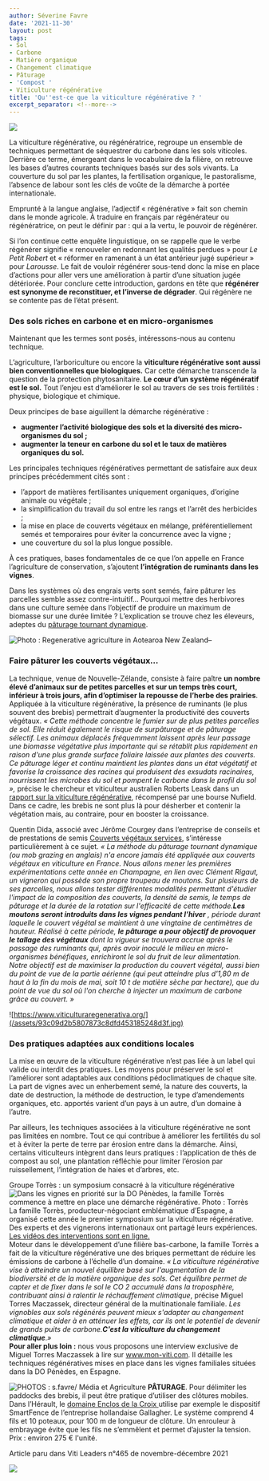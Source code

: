 ```yaml
---
author: Séverine Favre
date: '2021-11-30'
layout: post
tags:
- Sol
- Carbone
- Matière organique
- Changement climatique
- Pâturage
- 'Compost '
- Viticulture régénérative
title: 'Qu''est-ce que la viticulture régénérative ? '
excerpt_separator: <!--more-->
---
```


![](/assets/9135aba511d3f888b66d70011b0a6e8f.jpg)


<!--more-->

La viticulture régénérative, ou régénératrice, regroupe un ensemble de techniques permettant de séquestrer du carbone dans les sols viticoles. Derrière ce terme, émergeant dans le vocabulaire de la filière, on retrouve les bases d’autres courants techniques basés sur des sols vivants. La couverture du sol par les plantes, la fertilisation organique, le pastoralisme, l’absence de labour sont les clés de voûte de la démarche à portée internationale.

Emprunté à la langue anglaise, l’adjectif « régénérative » fait son chemin dans le monde agricole. À traduire en français par régénérateur ou régénératrice, on peut le définir par : qui a la vertu, le pouvoir de régénérer.

Si l’on continue cette enquête linguistique, on se rappelle que le verbe régénérer signifie « renouveler en redonnant les qualités perdues » pour _Le Petit Robert_ et « réformer en ramenant à un état antérieur jugé supérieur » pour  _Larousse_. Le fait de vouloir régénérer sous-tend donc la mise en place d’actions pour aller vers une amélioration à partir d’une situation jugée détériorée. Pour conclure cette introduction, gardons en tête que **régénérer est synonyme de reconstituer, et l’inverse de dégrader**. Qui régénère ne se contente pas de l’état présent.

### Des sols riches en carbone et en micro-organismes

Maintenant que les termes sont posés, intéressons-nous au contenu technique.

L’agriculture, l’arboriculture ou encore la **viticulture régénérative sont aussi bien conventionnelles que biologiques.** Car cette démarche transcende la question de la protection phytosanitaire. **Le cœur d’un système régénératif est le sol.** Tout l’enjeu est d’améliorer le sol au travers de ses trois fertilités : physique, biologique et chimique.

Deux principes de base aiguillent la démarche régénérative :

  * **augmenter l’activité biologique des sols et la diversité des micro-organismes du sol ;**
  * **augmenter la teneur en carbone du sol et le taux de matières organiques du sol.**



Les principales techniques régénératives permettant de satisfaire aux deux principes précédemment cités sont :

  * l’apport de matières fertilisantes uniquement organiques, d’origine animale ou végétale ;
  * la simplification du travail du sol entre les rangs et l’arrêt des herbicides ;
  * la mise en place de couverts végétaux en mélange, préférentiellement semés et temporaires pour éviter la concurrence avec la vigne ;
  * une couverture du sol la plus longue possible.



À ces pratiques, bases fondamentales de ce que l’on appelle en France l’agriculture de conservation, s’ajoutent **l’intégration de ruminants dans les vignes**.

Dans les systèmes où des engrais verts sont semés, faire pâturer les parcelles semble assez contre-intuitif… Pourquoi mettre des herbivores dans une culture semée dans l’objectif de produire un maximum de biomasse sur une durée limitée ? L’explication se trouve chez les éleveurs, adeptes du [pâturage tournant dynamique](https://moselle.chambre-agriculture.fr/fileadmin/user_upload/National/FAL_commun/publications/Grand-Est/41_paturage_tournant_ce_quil_faut_savoir_fiche_technique_herbe_2018.pdf).

![Photo : Regenerative agriculture in Aotearoa New Zealand–](/assets/f1c397f2643398feffde357bd3e7bf46.png)

### Faire pâturer les couverts végétaux…

La technique, venue de Nouvelle-Zélande, consiste à faire paître **un nombre élevé d’animaux sur de petites parcelles et sur un temps très court, inférieur à trois jours, afin d’optimiser la repousse de l’herbe des prairies**. Appliquée à la viticulture régénérative, la présence de ruminants (le plus souvent des brebis) permettrait d’augmenter la productivité des couverts végétaux. _« Cette méthode concentre le fumier sur de plus petites parcelles de sol. Elle réduit également le risque de surpâturage et de pâturage sélectif. Les animaux déplacés fréquemment laissent après leur passage une biomasse végétative plus importante qui se rétablit plus rapidement en raison d'une plus grande surface foliaire laissée aux plantes des couverts. Ce pâturage léger et continu maintient les plantes dans un état végétatif et favorise la croissance des racines qui produisent des exsudats racinaires, nourrissent les microbes du sol et pompent le carbone dans le profil du sol »,_ précise le chercheur et viticulteur australien Roberts Leask dans un [rapport sur la viticulture régénérative](https://www.nuffield.com.au/richard-leask-2019), récompensé par une bourse Nufield. Dans ce cadre, les brebis ne sont plus là pour désherber et contenir la végétation mais, au contraire, pour en booster la croissance.

Quentin Dida, associé avec Jérôme Courgey dans l’entreprise de conseils et de prestations de semis [Couverts végétaux services](https://couvertsvegetauxservice.fr/), s’intéresse particulièrement à ce sujet.  _« La méthode du pâturage tournant dynamique (ou mob grazing en anglais) n'a encore jamais été appliquée aux couverts végétaux en viticulture en France. Nous allons mener les premières expérimentations cette année en Champagne, en lien avec Clément Rigaut, un vigneron qui possède son propre troupeau de moutons. Sur plusieurs de ses parcelles, nous allons tester différentes modalités permettant d'étudier l'impact de la composition des couverts, la densité de semis, le temps de pâturage et la durée de la rotation sur l'efficacité de cette méthode.**Les moutons seront introduits dans les vignes pendant l’hiver** , période durant laquelle le couvert végétal se maintient à une vingtaine de centimètres de hauteur. Réalisé à cette période, **le pâturage a pour objectif de provoquer le tallage des végétaux** dont la vigueur se trouvera accrue après le passage des ruminants qui, après avoir inoculé le milieu en micro-organismes bénéfiques, enrichiront le sol du fruit de leur alimentation. Notre objectif est de maximiser la production du couvert végétal, aussi bien du point de vue de la partie aérienne (qui peut atteindre plus d'1,80 m de haut à la fin du mois de mai, soit 10 t de matière sèche par hectare), que du point de vue du sol où l'on cherche à injecter un maximum de carbone grâce au couvert. »_

![https://www.viticulturaregenerativa.org/](/assets/93c09d2b5807873c8dfd453185248d3f.jpg)

### Des pratiques adaptées aux conditions locales

La mise en œuvre de la viticulture régénérative n’est pas liée à un label qui valide ou interdit des pratiques. Les moyens pour préserver le sol et l’améliorer sont adaptables aux conditions pédoclimatiques de chaque site. La part de vignes avec un enherbement semé, la nature des couverts, la date de destruction, la méthode de destruction, le type d’amendements organiques, etc. apportés varient d’un pays à un autre, d’un domaine à l’autre.

Par ailleurs, les techniques associées à la viticulture régénérative ne sont pas limitées en nombre. Tout ce qui contribue à améliorer les fertilités du sol et à éviter la perte de terre par érosion entre dans la démarche. Ainsi, certains viticulteurs intègrent dans leurs pratiques : l’application de thés de compost au sol, une plantation réfléchie pour limiter l’érosion par ruissellement, l’intégration de haies et d’arbres, etc.

Groupe Torrès : un symposium consacré à la viticulture régénérative  
![Dans les vignes en priorité sur la DO Pénèdes, la famille Torrès commence à mettre en place une démarche régénérative.  Photo : Torrès](/assets/5e635debeba23a4a87dd60ac4be0ff6f.jpg) La famille Torrès, producteur-négociant emblématique d’Espagne, a organisé cette année le premier symposium sur la viticulture régénérative. Des experts et des vignerons internationaux ont partagé leurs expériences. [Les vidéos des interventions sont en ligne.](https://www.torres.es/es/blog/planeta-vino/viticultura-regenerativa)  
Moteur dans le développement d’une filière bas-carbone, la famille Torrès a fait de la viticulture régénérative une des briques permettant de réduire les émissions de carbone à l’échelle d’un domaine. _« La viticulture régénérative vise à atteindre un nouvel équilibre basé sur l'augmentation de la biodiversité et de la matière organique des sols. Cet équilibre permet de capter et de fixer dans le sol le CO 2 accumulé dans la troposphère, contribuant ainsi à ralentir le réchauffement climatique_, précise Miguel Torres Maczassek, directeur général de la multinationale familiale.  _Les vignobles aux sols régénérés peuvent mieux s'adapter au changement climatique et aider à en atténuer les effets, car ils ont le potentiel de devenir de grands puits de carbone.**C'est la viticulture du changement climatique**_._»_  
**Pour aller plus loin :** nous vous proposons une interview exclusive de Miguel Torres Maczassek à lire sur www.mon-viti.com. Il détaille les techniques régénératives mises en place dans les vignes familiales situées dans la DO Pénèdes, en Espagne. 

![PHOTOS&nbsp;: s.favre/ Média et Agriculture](/assets/300620caca78e9366baa52286faa7ad0.png) **PÂTURAGE**. Pour délimiter les paddocks des brebis, il peut être pratique d’utiliser des clôtures mobiles. Dans l’Hérault, le [domaine Enclos de la Croix ](/articles/machinisme/jai-opte-pour-un-enjambeur-dans-mes-vignes-semi-larges)utilise par exemple le dispositif SmartFence de l’entreprise hollandaise Gallagher. Le système comprend 4 fils et 10 poteaux, pour 100 m de longueur de clôture. Un enrouleur à embrayage évite que les fils ne s’emmêlent et permet d’ajuster la tension. Prix : environ 275 € l'unité. 

Article paru dans Viti Leaders n°465 de novembre-décembre 2021 

![](/assets/b180d25c21d6fb61d5afec32b9610487.png)